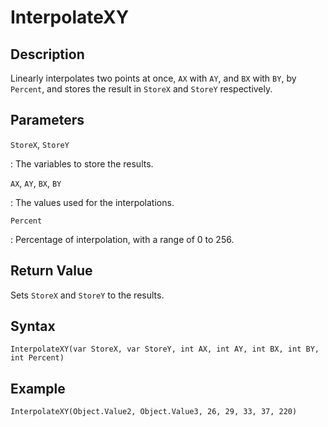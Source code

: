 # InterpolateXY

## Description
Linearly interpolates two points at once, `AX` with `AY`, and `BX` with `BY`, by `Percent`, and stores the result in `StoreX` and `StoreY` respectively.

## Parameters
`StoreX`, `StoreY`

:   The variables to store the results.

`AX`, `AY`, `BX`, `BY`

:   The values used for the interpolations.

`Percent`

:   Percentage of interpolation, with a range of 0 to 256.

## Return Value
Sets `StoreX` and `StoreY` to the results.

## Syntax
```
InterpolateXY(var StoreX, var StoreY, int AX, int AY, int BX, int BY, int Percent)
```

## Example
```
InterpolateXY(Object.Value2, Object.Value3, 26, 29, 33, 37, 220)
```